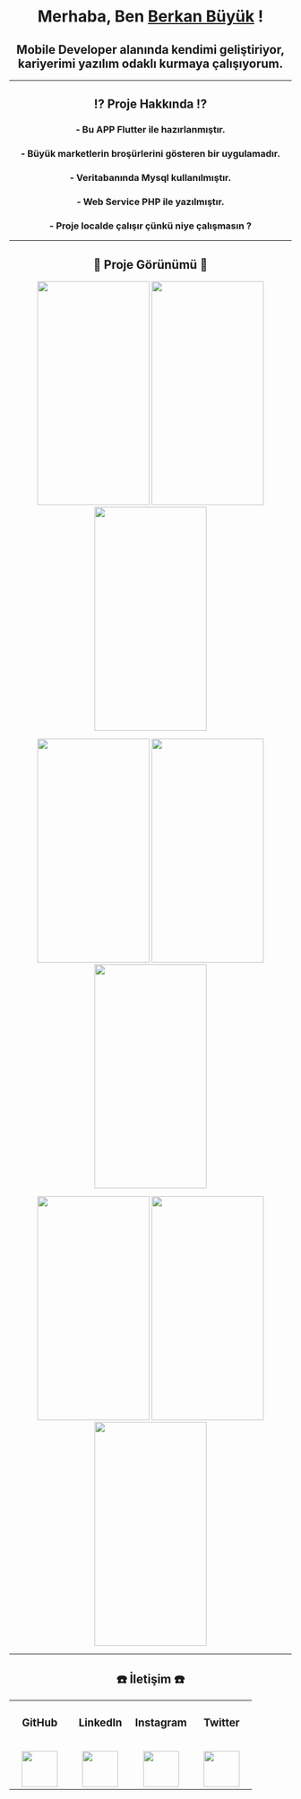<h1 align="center">Merhaba, Ben <a href="https://github.com/berkanbuyuk" target="_blank">Berkan Büyük</a> !</h1>
<h2 align="center">Mobile Developer alanında kendimi geliştiriyor, kariyerimi yazılım odaklı kurmaya çalışıyorum.</h1>

--- 

<h2 align="center">⁉️ Proje Hakkında ⁉️</h2>

<h3 align="center">- Bu APP Flutter ile hazırlanmıştır.</h3>
<h3 align="center">- Büyük marketlerin broşürlerini gösteren bir uygulamadır.</h3>
<h3 align="center">- Veritabanında Mysql kullanılmıştır.</h3>
<h3 align="center">- Web Service PHP ile yazılmıştır.</h3>
<h3 align="center">- Proje localde çalışır çünkü niye çalışmasın ?</h3>

---

<h2 align="center">👀 Proje Görünümü 👀</h2>
<p align="center">
  <img src="https://user-images.githubusercontent.com/82314218/144128874-223a7767-1ae8-48f7-9742-f1a4ced94d03.png" width="200" height="400" />
  <img src="https://user-images.githubusercontent.com/82314218/144129065-07774374-d281-4e93-bbec-20c8510eeb76.png" width="200" height="400" />
  <img src="https://user-images.githubusercontent.com/82314218/144129125-04214a0e-97ea-40f0-bfc9-aa6d82711797.png" width="200" height="400" />
</p>
<p align="center">
  <img src="https://user-images.githubusercontent.com/82314218/144129583-a67f6683-2004-4356-a013-c248e04ed82b.png" width="200" height="400" />
  <img src="https://user-images.githubusercontent.com/82314218/144129636-66da2211-6348-49b5-be72-4d42e64080c1.png" width="200" height="400" />
  <img src="https://user-images.githubusercontent.com/82314218/144129690-5dbccd1d-b0de-4c8f-be43-c1e3dfc148f0.png" width="200" height="400" />
</p>
<p align="center">
  <img src="https://user-images.githubusercontent.com/82314218/144130674-cf5e7a68-7406-4aaf-8557-fba4e3abe657.png" width="200" height="400" />
  <img src="https://user-images.githubusercontent.com/82314218/144130730-c9d0a8d2-1e11-497b-88d6-d48c23b4f83b.png" width="200" height="400" />
  <img src="https://user-images.githubusercontent.com/82314218/144130778-13df14d3-304a-4f7e-9815-9d0aeb7daa2b.png" width="200" height="400" />
</p>

---

<h2 align="center">☎️ İletişim ☎️</h2>

<table align="center">
  <tbody>
    <tr valign="top">
      <td width="25%" align="center">
        <h3>GitHub</h3><br>
       <a href='https://github.com/BerkanBuyuk'> <img height="64px" src="https://cdn.jsdelivr.net/npm/simple-icons@3.0.1/icons/github.svg"> </a>
      </td>
      <td width="25%" align="center">
        <h3>LinkedIn</h3><br>
       <a href='https://www.linkedin.com/in/berkanbuyuk/'> <img height="64px" src="https://cdn.jsdelivr.net/npm/simple-icons@3.0.1/icons/linkedin.svg"> </a>
      </td>
      <td width="25%" align="center">
        <h3>Instagram</h3><br>
       <a href='https://www.instagram.com/brknbyk/'> <img height="64px" src="https://cdn.jsdelivr.net/npm/simple-icons@3.0.1/icons/instagram.svg"> </a>
      </td>
      <td width="25%" align="center">
        <h3>Twitter</h3><br>
       <a href='https://twitter.com/brknbyk'> <img height="64px" src="https://cdn.jsdelivr.net/npm/simple-icons@3.0.1/icons/twitter.svg"> </a>
      </td>
    </tr>
  </tbody>
</table>